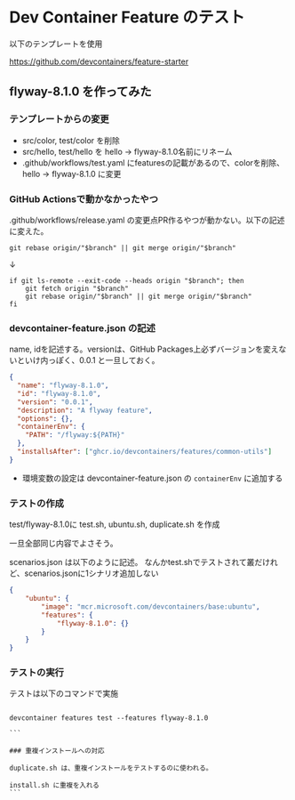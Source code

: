# Dev Container Feature のテスト

以下のテンプレートを使用

https://github.com/devcontainers/feature-starter

## flyway-8.1.0 を作ってみた

### テンプレートからの変更

- src/color, test/color を削除
- src/hello, test/hello を hello -> flyway-8.1.0名前にリネーム
- .github/workflows/test.yaml にfeaturesの記載があるので、colorを削除、hello -> flyway-8.1.0 に変更

### GitHub Actionsで動かなかったやつ

.github/workflows/release.yaml の変更点PR作るやつが動かない。以下の記述に変えた。

```
git rebase origin/"$branch" || git merge origin/"$branch"
```

↓

```
if git ls-remote --exit-code --heads origin "$branch"; then
    git fetch origin "$branch"
    git rebase origin/"$branch" || git merge origin/"$branch"
fi
```

### devcontainer-feature.json の記述

name, idを記述する。versionは、GitHub Packages上必ずバージョンを変えないといけ内っぽく、0.0.1 と一旦しておく。

```json
{
  "name": "flyway-8.1.0",
  "id": "flyway-8.1.0",
  "version": "0.0.1",
  "description": "A flyway feature",
  "options": {},
  "containerEnv": {
    "PATH": "/flyway:${PATH}"
  },
  "installsAfter": ["ghcr.io/devcontainers/features/common-utils"]
}
```

- 環境変数の設定は devcontainer-feature.json の `containerEnv` に追加する

### テストの作成

test/flyway-8.1.0に test.sh, ubuntu.sh, duplicate.sh を作成

一旦全部同じ内容でよさそう。

scenarios.json は以下のように記述。
なんかtest.shでテストされて叢だけれど、scenarios.jsonに1シナリオ追加しない

```json
{
    "ubuntu": {
        "image": "mcr.microsoft.com/devcontainers/base:ubuntu",
        "features": {
            "flyway-8.1.0": {}
        }
    }
}
```


### テストの実行

テストは以下のコマンドで実施

````

devcontainer features test --features flyway-8.1.0

```

### 重複インストールへの対応

duplicate.sh は、重複インストールをテストするのに使われる。

install.sh に重複を入れる
```
````
